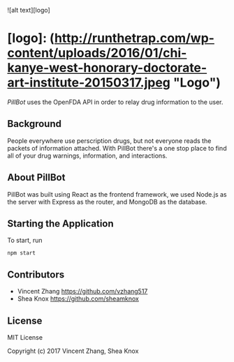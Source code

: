 ![alt text][logo]

[logo]: (http://runthetrap.com/wp-content/uploads/2016/01/chi-kanye-west-honorary-doctorate-art-institute-20150317.jpeg "Logo")
======

*PillBot* uses the OpenFDA API in order to relay drug information to the user.

## Background

People everywhere use perscription drugs, but not everyone reads the packets of information attached. With PillBot there's a one stop place to find all of your drug warnings, information, and interactions.


## About PillBot

PillBot was built using React as the frontend framework, we used Node.js as the server with Express as the router, and MongoDB as the database.



## Starting the Application

To start, run
```
npm start
```
## Contributors

* Vincent Zhang <https://github.com/vzhang517>
* Shea Knox <https://github.com/sheamknox>

## License

MIT License

Copyright (c) 2017 Vincent Zhang, Shea Knox